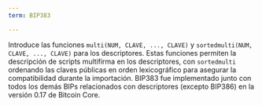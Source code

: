 ```yaml
---
term: BIP383

---
```

Introduce las funciones `multi(NUM, CLAVE, ..., CLAVE)` y `sortedmulti(NUM, CLAVE, ..., CLAVE)` para los descriptores. Estas funciones permiten la descripción de scripts multifirma en los descriptores, con `sortedmulti` ordenando las claves públicas en orden lexicográfico para asegurar la compatibilidad durante la importación. BIP383 fue implementado junto con todos los demás BIPs relacionados con descriptores (excepto BIP386) en la versión 0.17 de Bitcoin Core.